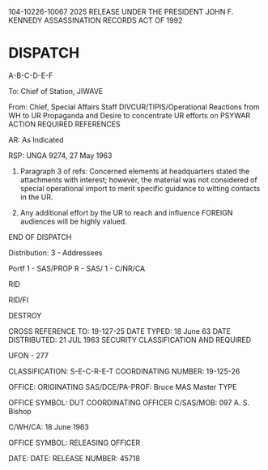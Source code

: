 104-10226-10067 2025 RELEASE UNDER THE PRESIDENT JOHN F. KENNEDY ASSASSINATION RECORDS ACT OF 1992

# DISPATCH

A-B-C-D-E-F

To: Chief of Station, JIWAVE

From: Chief, Special Affairs Staff
DIVCUR/TIPIS/Operational
Reactions from WH to UR Propaganda and Desire to concentrate UR efforts on PSYWAR
ACTION REQUIRED REFERENCES

AR: As Indicated

RSP: UNGA 9274, 27 May 1963

1. Paragraph 3 of refs: Concerned elements at headquarters stated the attachments with interest; however, the material was not considered of special operational import to merit specific guidance to witting contacts in the UR.

2. Any additional effort by the UR to reach and influence FOREIGN audiences will be highly valued.

END OF DISPATCH

Distribution:
3 - Addressees

Portf
1 - SAS/PROP
R - SAS/
1 - C/NR/CA

RID

RID/FI

DESTROY

CROSS REFERENCE TO: 19-127-25
DATE TYPED: 18 June 63 DATE DISTRIBUTED: 21 JUL 1963
SECURITY CLASSIFICATION AND REQUIRED

UFON - 277

CLASSIFICATION: S-E-C-R-E-T COORDINATING NUMBER: 19-125-26

OFFICE: ORIGINATING
SAS/DCE/PA-PROF: Bruce MAS Master TYPE

OFFICE SYMBOL: DUT COORDINATING OFFICER
C/SAS/MOB: 097 A. S. Bishop

C/WH/CA: 18 June 1963

OFFICE SYMBOL: RELEASING OFFICER

DATE: DATE: RELEASE NUMBER: 45718
